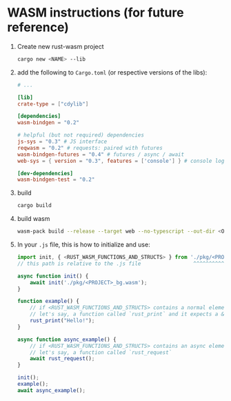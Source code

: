 # WASM instructions (for future reference)

1. Create new rust-wasm project

    ```bash
    cargo new <NAME> --lib
    ```

2. add the following to `Cargo.toml` (or respective versions of the libs):

    ```toml
    # ...

    [lib]
    crate-type = ["cdylib"]

    [dependencies]
    wasm-bindgen = "0.2"

    # helpful (but not required) dependencies
    js-sys = "0.3" # JS interface
    reqwasm = "0.2" # requests: paired with futures
    wasm-bindgen-futures = "0.4" # futures / async / await
    web-sys = { version = "0.3", features = ['console'] } # console logging

    [dev-dependencies]
    wasm-bindgen-test = "0.2"
    ```

3. build

    ```bash
    cargo build
    ```

4. build wasm

    ```bash
    wasm-pack build --release --target web --no-typescript --out-dir <OUT_DIR>
    ```

5. In your `.js` file, this is how to initialize and use:

    ```javascript
    import init, { <RUST_WASM_FUNCTIONS_AND_STRUCTS> } from './pkg/<PROJECT>.js';
    // this path is relative to the .js file                 ^^^^^^^^^^^^^^^^^^^

    async function init() {
        await init('./pkg/<PROJECT>_bg.wasm');
    }

    function example() {
        // if <RUST_WASM_FUNCTIONS_AND_STRUCTS> contains a normal element
        // let's say, a function called `rust_print` and it expects a &str
        rust_print("Hello!");
    }

    async function async_example() {
        // if <RUST_WASM_FUNCTIONS_AND_STRUCTS> contains an async element (with futures)
        // let's say, a function called `rust_request`
        await rust_request();
    }

    init();
    example();
    await async_example();
    ```
